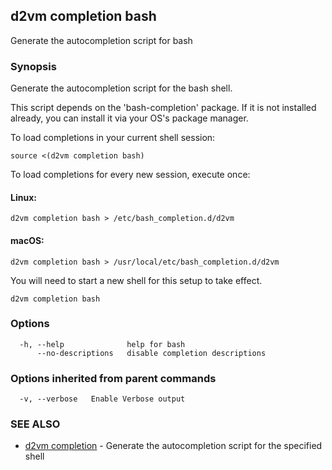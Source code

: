 ## d2vm completion bash

Generate the autocompletion script for bash

### Synopsis

Generate the autocompletion script for the bash shell.

This script depends on the 'bash-completion' package.
If it is not installed already, you can install it via your OS's package manager.

To load completions in your current shell session:

	source <(d2vm completion bash)

To load completions for every new session, execute once:

#### Linux:

	d2vm completion bash > /etc/bash_completion.d/d2vm

#### macOS:

	d2vm completion bash > /usr/local/etc/bash_completion.d/d2vm

You will need to start a new shell for this setup to take effect.


```
d2vm completion bash
```

### Options

```
  -h, --help              help for bash
      --no-descriptions   disable completion descriptions
```

### Options inherited from parent commands

```
  -v, --verbose   Enable Verbose output
```

### SEE ALSO

* [d2vm completion](d2vm_completion.md)	 - Generate the autocompletion script for the specified shell

